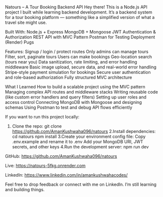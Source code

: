 Natours – A Tour Booking Backend API
Hey there!
This is a Node.js API project I built while learning backend development.
It’s a backend system for a tour booking platform — something like a simplified version of what a travel site might use.

Built With:
  Node.js + Express
  MongoDB + Mongoose
  JWT Authentication & Authorization
  REST API with MVC Pattern
  Postman for Testing
  Deployment (Render)
  Pugs

Features:
  Signup / login / protect routes
  Only admins can manage tours
  Filter, sort, paginate tours
  Users can make bookings
  Geo-location search (tours near you)
  Data sanitization, rate limiting, and error handling middleware
  Basic image upload, secure data, and real-world error handling
  Stripe-style payment simulation for bookings
  Secure user authentication and role-based authorization
  Fully structured MVC architecture

What I Learned
 How to build a scalable project using the MVC pattern
 Managing complex API routes and middleware stacks
 Writing reusable code (like custom error handlers and query filters)
 Setting up user roles and access control
 Connecting MongoDB with Mongoose and designing schemas
 Using Postman to test and debug API flows efficiently

If you want to run this project locally:

1. Clone the repo:
 git clone https://github.com/AmanKushwaha096/natours
2.Install dependencies:
 cd natours
 npm install
3.Create your environment config file:
 Copy .env.example and rename it to .env
 Add your MongoDB URI, JWT secrets, and other keys
4.Run the development server:
 npm run dev

GitHub: https://github.com/AmanKushwaha096/natours

Live: https://natours-5fkg.onrender.com

LinkedIn: https://www.linkedin.com/in/amankushwahacodes/

Feel free to drop feedback or connect with me on LinkedIn.
I’m still learning and building things.
